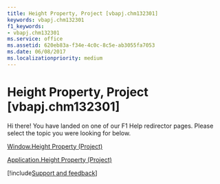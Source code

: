 ```yaml
---
title: Height Property, Project [vbapj.chm132301]
keywords: vbapj.chm132301
f1_keywords:
- vbapj.chm132301
ms.service: office
ms.assetid: 620eb83a-f34e-4c0c-8c5e-ab3055fa7053
ms.date: 06/08/2017
ms.localizationpriority: medium
---
```



# Height Property, Project [vbapj.chm132301]

Hi there! You have landed on one of our F1 Help redirector pages. Please select the topic you were looking for below.

[Window.Height Property (Project)](https://msdn.microsoft.com/library/4ed45f1f-c325-8a51-333c-28160d6b5f26%28Office.15%29.aspx)

[Application.Height Property (Project)](https://msdn.microsoft.com/library/e980a85d-218c-b82d-1043-9670cab23560%28Office.15%29.aspx)

[!include[Support and feedback](~/includes/feedback-boilerplate.md)]
